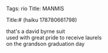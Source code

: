 Tags: rio
Title: MANMIS
  
Title:# (haiku 178780661798)  
  
that's a david byrne suit  
used with great pride to receive laurels  
on the grandson graduation day  
